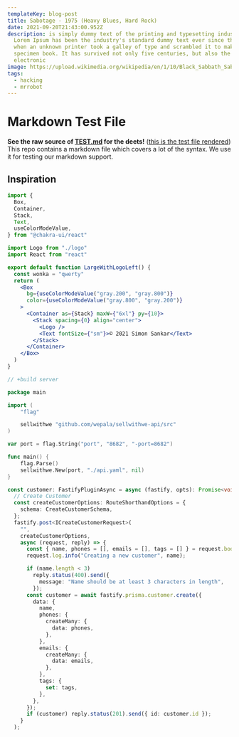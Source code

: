 ```yaml
---
templateKey: blog-post
title: Sabotage - 1975 (Heavy Blues, Hard Rock)
date: 2021-09-20T21:43:00.952Z
description: is simply dummy text of the printing and typesetting industry.
  Lorem Ipsum has been the industry's standard dummy text ever since the 1500s,
  when an unknown printer took a galley of type and scrambled it to make a type
  specimen book. It has survived not only five centuries, but also the leap into
  electronic
image: https://upload.wikimedia.org/wikipedia/en/1/10/Black_Sabbath_Sabotage.jpg
tags:
  - hacking
  - mrrobot
---
```


# Markdown Test File

**See the raw source of [TEST.md](https://raw.githubusercontent.com/mxstbr/markdown-test-file/master/TEST.md) for the deets!** ([this is the test file rendered](./TEST.md))
This repo contains a markdown file which covers a lot of the syntax. We use it for testing our markdown support.

## Inspiration

```jsx
import {
  Box,
  Container,
  Stack,
  Text,
  useColorModeValue,
} from "@chakra-ui/react"

import Logo from "./logo"
import React from "react"

export default function LargeWithLogoLeft() {
  const wonka = "qwerty"
  return (
    <Box
      bg={useColorModeValue("gray.200", "gray.800")}
      color={useColorModeValue("gray.800", "gray.200")}
    >
      <Container as={Stack} maxW={"6xl"} py={10}>
        <Stack spacing={0} align="center">
          <Logo />
          <Text fontSize={"sm"}>© 2021 Simon Sankar</Text>
        </Stack>
      </Container>
    </Box>
  )
}
```

```go
// +build server

package main

import (
	"flag"

	sellwithwe "github.com/wepala/sellwithwe-api/src"
)

var port = flag.String("port", "8682", "-port=8682")

func main() {
	flag.Parse()
	sellwithwe.New(port, "./api.yaml", nil)
}

```

```typescript
const customer: FastifyPluginAsync = async (fastify, opts): Promise<void> => {
  // Create Customer
  const createCustomerOptions: RouteShorthandOptions = {
    schema: CreateCustomerSchema,
  };
  fastify.post<ICreateCustomerRequest>(
    "",
    createCustomerOptions,
    async (request, reply) => {
      const { name, phones = [], emails = [], tags = [] } = request.body;
      request.log.info("Creating a new customer", name);

      if (name.length < 3)
        reply.status(400).send({
          message: "Name should be at least 3 characters in length",
        });
      const customer = await fastify.prisma.customer.create({
        data: {
          name,
          phones: {
            createMany: {
              data: phones,
            },
          },
          emails: {
            createMany: {
              data: emails,
            },
          },
          tags: {
            set: tags,
          },
        },
      });
      if (customer) reply.status(201).send({ id: customer.id });
    }
  );

```
